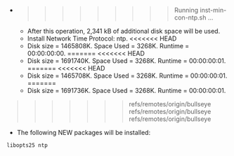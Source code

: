 * >>>>>>>>> Running inst-min-con-ntp.sh ...
  * After this operation, 2,341 kB of additional disk space will be used.
  * Install Network Time Protocol: ntp.
<<<<<<< HEAD
  * Disk size = 1465808K. Space Used = 3268K. Runtime = 00:00:00:00.
=======
<<<<<<< HEAD
  * Disk size = 1691740K. Space Used = 3268K. Runtime = 00:00:00:01.
=======
<<<<<<< HEAD
  * Disk size = 1465708K. Space Used = 3268K. Runtime = 00:00:00:01.
=======
  * Disk size = 1691736K. Space Used = 3268K. Runtime = 00:00:00:01.
>>>>>>> refs/remotes/origin/bullseye
>>>>>>> refs/remotes/origin/bullseye
>>>>>>> refs/remotes/origin/bullseye
  * The following NEW packages will be installed:
  ```bash
libopts25 ntp
  ```
